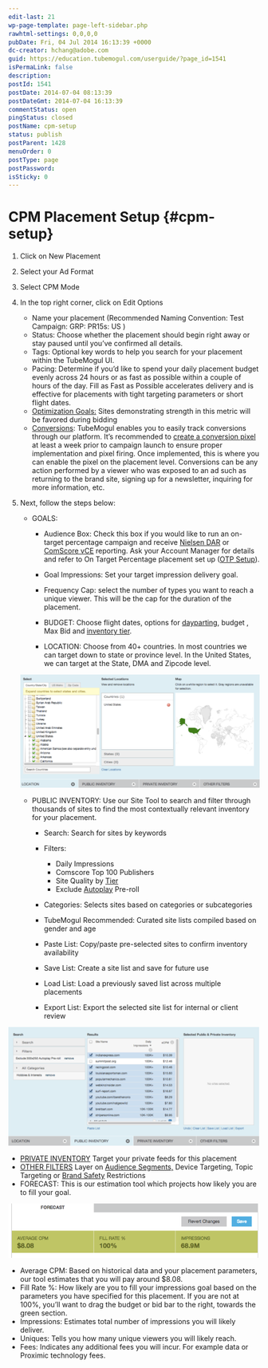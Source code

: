 ```yaml
---
edit-last: 21
wp-page-template: page-left-sidebar.php
rawhtml-settings: 0,0,0,0
pubDate: Fri, 04 Jul 2014 16:13:39 +0000
dc-creator: hchang@adobe.com
guid: https://education.tubemogul.com/userguide/?page_id=1541
isPermaLink: false
description: 
postId: 1541
postDate: 2014-07-04 08:13:39
postDateGmt: 2014-07-04 16:13:39
commentStatus: open
pingStatus: closed
postName: cpm-setup
status: publish
postParent: 1428
menuOrder: 0
postType: page
postPassword: 
isSticky: 0
---
```


# CPM Placement Setup {#cpm-setup}

1. Click on New Placement
1. Select your Ad Format
1. Select CPM Mode
1. In the top right corner, click on Edit Options
    * Name your placement  (Recommended Naming Convention: Test Campaign: GRP: PR15s: US )
    * Status: Choose whether the placement should begin right away or stay paused until you’ve confirmed all details.
    * Tags: Optional key words to help you search for your placement within the TubeMogul UI.
    * Pacing: Determine if you’d like to spend your daily placement budget evenly across 24 hours or as fast as possible within a couple of hours of the day. Fill as Fast as Possible accelerates delivery and is effective for placements with tight targeting parameters or short flight dates.
    * [Optimization Goals:](../../../user-guide/optimization/optimization-goals.md) Sites demonstrating strength in this metric will be favored during bidding
    * [Conversions](conversions.md): TubeMogul enables you to easily track conversions through our platform. It’s recommended to  [create a conversion pixel](conversions.md) at least a week prior to campaign launch to ensure proper implementation and pixel firing. Once implemented, this is where you can enable the pixel on the placement level. Conversions can be any action performed by a viewer who was exposed to an ad such as returning to the brand site, signing up for a newsletter, inquiring for more information, etc.

1. Next, follow the steps below:

    * GOALS:

        * Audience Box: Check this box if you would like to run an on-target percentage campaign and receive  [Nielsen DAR](../../../user-guide/measurement/nielsen-ocr-reporting.md) or [ComScore vCE](../../../user-guide/measurement/comscore-vce.md) reporting. Ask your Account Manager for details and refer to On Target Percentage placement set up ([OTP Setup](otp-setup.md)).
        
        * Goal Impressions: Set your target impression delivery goal.
        * Frequency Cap:  select the number of types you want to reach a unique viewer. This will be the cap for the duration of the placement.
        * BUDGET: Choose flight dates, options for [dayparting](../../../user-guide/planning/targeting/targeting-options.md), budget , Max Bid and [inventory tier](../../../user-guide/planning/brand-safety/sitesafe-quality.md).
        * LOCATION: Choose from 40+ countries. In most countries we can target down to state or province level. In the United States, we can target at the State, DMA and Zipcode level.

   ![Location CPM](assets/location-cpm-1024x483.png)
   
   * PUBLIC INVENTORY: Use our Site Tool to search and filter through thousands of sites to find the most contextually relevant inventory for your placement.

        * Search: Search for sites by keywords
        * Filters:

            * Daily Impressions
            * Comscore Top 100 Publishers
            * Site Quality by  [Tier](../../../user-guide/planning/brand-safety/sitesafe-quality.md)
            * Exclude  [Autoplay](../../../user-guide/planning/brand-safety/playsafe-fake-pre-roll.md) Pre-roll

        * Categories: Selects sites based on categories or subcategories
        * TubeMogul Recommended: Curated site lists compiled based on gender and age
        * Paste List: Copy/paste pre-selected sites to confirm inventory availability
        * Save List: Create a site list and save for future use
        * Load List: Load a previously saved list across multiple placements
        * Export List: Export the selected site list for internal or client review

[ ![CPm Site tool](assets/cpm-site-tool-1024x484.png)](assets/cpm-site-tool.png)

* [PRIVATE INVENTORY](../../../user-guide/planning/private-inventory.md) Target your private feeds for this placement
* [OTHER FILTERS](../../../user-guide/planning/targeting/targeting-options.md) Layer on [Audience Segments,](../../../user-guide/planning/targeting/behavioral.md) Device Targeting, Topic Targeting or [Brand Safety](../../../user-guide/planning/brand-safety/pagesafe-proximic.md) Restrictions 
 * FORECAST: This is our estimation tool which projects how likely you are to fill your goal.

[ ![2014-07-15_2039](assets/2014-07-15-2039.png)](assets/2014-07-15-2039.png)

 * Average CPM: Based on historical data and your placement parameters, our tool estimates that you will pay around $8.08.
 * Fill Rate %: How likely are you to fill your impressions goal based on the parameters you have specified for this placement. If you are not at 100%, you’ll want to drag the budget or bid bar to the right, towards the green section.
 * Impressions: Estimates total number of impressions you will likely deliver.
 * Uniques: Tells you how many unique viewers you will likely reach.
 * Fees: Indicates any additional fees you will incur. For example data or Proximic technology fees.
